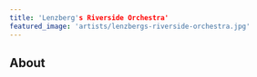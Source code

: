 ```yaml
---
title: 'Lenzberg's Riverside Orchestra'
featured_image: 'artists/lenzbergs-riverside-orchestra.jpg'
---
```


## About


